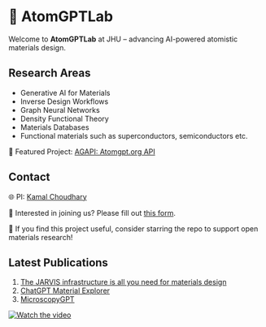 # 👾 AtomGPTLab

Welcome to **AtomGPTLab** at JHU – advancing AI-powered atomistic materials design.

## Research Areas
- Generative AI for Materials  
- Inverse Design Workflows  
- Graph Neural Networks  
- Density Functional Theory  
- Materials Databases
- Functional materials such as superconductors, semiconductors etc.

🚀 Featured Project: [AGAPI: Atomgpt.org API](https://github.com/atomgptlab/agapi)

## Contact
🌐 PI: [Kamal Choudhary](mailto:kchoudh2@jhu.edu)

🔬 Interested in joining us? Please fill out [this form](https://forms.gle/TvWAHPpNs4BUDJkx9).

🌟 If you find this project useful, consider starring the repo to support open materials research!

## Latest Publications
1. [The JARVIS infrastructure is all you need for materials design](https://www.sciencedirect.com/science/article/abs/pii/S0927025625004069)  
2. [ChatGPT Material Explorer](https://link.springer.com/article/10.1007/s40192-025-00410-9)  
3. [MicroscopyGPT](https://pubs.acs.org/doi/10.1021/acs.jpclett.5c01257)  

[![Watch the video](https://img.youtube.com/vi/VtjluGg-_I8/0.jpg)](https://www.youtube.com/watch?v=VtjluGg-_I8)
